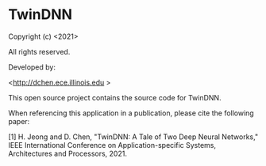 # TwinDNN

Copyright (c) <2021>

<University of Illinois at Urbana-Champaign>

All rights reserved.

Developed by:

<http://dchen.ece.illinois.edu >

<University of Illinois at Urbana-Champaign>
  
This open source project contains the source code for TwinDNN. 
  
When referencing this application in a publication, please cite the following paper:

[1] H. Jeong and D. Chen, "TwinDNN: A Tale of Two Deep Neural Networks," IEEE International Conference on Application-specific Systems, Architectures and Processors, 2021. 
